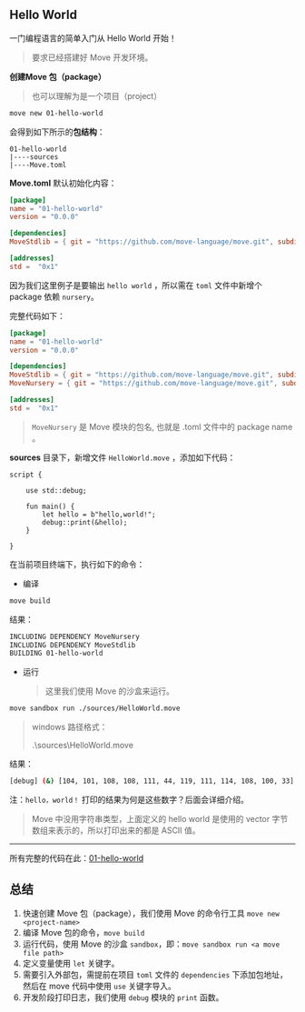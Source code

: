 ## Hello World

一门编程语言的简单入门从 Hello World 开始！

> 要求已经搭建好 Move 开发环境。

**创建Move 包（package）**

> 也可以理解为是一个项目（project）

```bash
move new 01-hello-world
```

会得到如下所示的**包结构**：

```
01-hello-world
|----sources
|----Move.toml
```

**Move.toml** 默认初始化内容：

```toml
[package]
name = "01-hello-world"
version = "0.0.0"

[dependencies]
MoveStdlib = { git = "https://github.com/move-language/move.git", subdir = "language/move-stdlib", rev = "main" }

[addresses]
std =  "0x1"
```

因为我们这里例子是要输出 `hello world` ，所以需在 `toml` 文件中新增个 package 依赖 `nursery`。

完整代码如下：

```toml
[package]
name = "01-hello-world"
version = "0.0.0"

[dependencies]
MoveStdlib = { git = "https://github.com/move-language/move.git", subdir = "language/move-stdlib", rev = "main" }
MoveNursery = { git = "https://github.com/move-language/move.git", subdir = "language/move-stdlib/nursery", rev = "main" }

[addresses]
std =  "0x1"

```

> `MoveNursery` 是 Move 模块的包名, 也就是 .toml 文件中的 package name 。

**sources** 目录下，新增文件 `HelloWorld.move` ，添加如下代码：

```move
script {

    use std::debug;

    fun main() {
        let hello = b"hello,world!";
        debug::print(&hello);
    }

}
```

在当前项目终端下，执行如下的命令：

- 编译

```bash
move build
```
结果：

```bash
INCLUDING DEPENDENCY MoveNursery
INCLUDING DEPENDENCY MoveStdlib 
BUILDING 01-hello-world
```

- 运行

  > 这里我们使用 Move 的沙盒来运行。

```bash
move sandbox run ./sources/HelloWorld.move
```

> windows 路径格式：
>
> .\sources\HelloWorld.move

结果：

```bash
[debug] (&) [104, 101, 108, 108, 111, 44, 119, 111, 114, 108, 100, 33]
```



注：`hello，world！` 打印的结果为何是这些数字？后面会详细介绍。

> Move 中没用字符串类型，上面定义的 hello world 是使用的 vector 字节数组来表示的，所以打印出来的都是 ASCII 值。



------



所有完整的代码在此：[01-hello-world](./../code/01-hello-world)



## 总结

1. 快速创建 Move 包（package），我们使用 Move 的命令行工具  `move new <project-name>`
2. 编译 Move 包的命令，`move build`
3. 运行代码，使用 Move 的沙盒 `sandbox`，即：`move sandbox run <a move file path>`
4. 定义变量使用 `let` 关键字。
5. 需要引入外部包，需提前在项目 `toml` 文件的 `dependencies` 下添加包地址，然后在 move 代码中使用 `use` 关键字导入。
6. 开发阶段打印日志，我们使用 `debug` 模块的 `print` 函数。